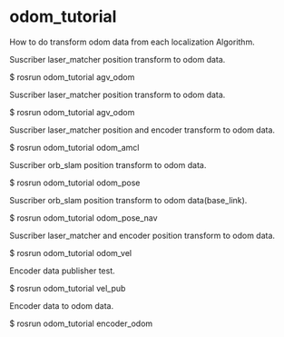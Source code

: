 # odom_tutorial
How to do transform odom data from each localization Algorithm. 

Suscriber laser_matcher position transform to odom data.

$ rosrun odom_tutorial agv_odom

Suscriber laser_matcher position transform to odom data.

$ rosrun odom_tutorial agv_odom

Suscriber laser_matcher position and encoder transform to odom data.

$ rosrun odom_tutorial odom_amcl

Suscriber orb_slam position transform to odom data.

$ rosrun odom_tutorial odom_pose

Suscriber orb_slam position transform to odom data(base_link).

$ rosrun odom_tutorial odom_pose_nav

Suscriber laser_matcher and encoder position transform to odom data.

$ rosrun odom_tutorial odom_vel

Encoder data publisher test.

$ rosrun odom_tutorial vel_pub

Encoder data to odom data.

$ rosrun odom_tutorial encoder_odom

